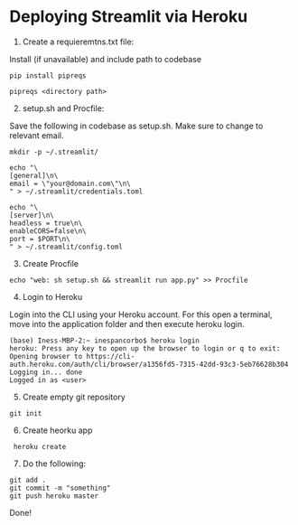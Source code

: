 # Deploying Streamlit via Heroku

1. Create a requieremtns.txt file:

Install (if unavailable) and include path to codebase

``pip install pipreqs``

``pipreqs <directory path>``

2. setup.sh and Procfile:

Save the following in codebase as setup.sh. Make sure to change to relevant email.

```
mkdir -p ~/.streamlit/

echo "\
[general]\n\
email = \"your@domain.com\"\n\
" > ~/.streamlit/credentials.toml

echo "\
[server]\n\
headless = true\n\
enableCORS=false\n\
port = $PORT\n\
" > ~/.streamlit/config.toml
```

3. Create Procfile

``echo "web: sh setup.sh && streamlit run app.py" >> Procfile``

4. Login to Heroku

Login into the CLI using your Heroku account. For this open a terminal, move into the application folder and then execute heroku login.

```
(base) Iness-MBP-2:~ inespancorbo$ heroku login
heroku: Press any key to open up the browser to login or q to exit: 
Opening browser to https://cli-auth.heroku.com/auth/cli/browser/a1356fd5-7315-42dd-93c3-5eb76628b304
Logging in... done
Logged in as <user>
```

5. Create empty git repository

``` git init ```

6. Create heorku app

``` heroku create```

7. Do the following:

```
git add .
git commit -m "something"
git push heroku master
```

Done!
